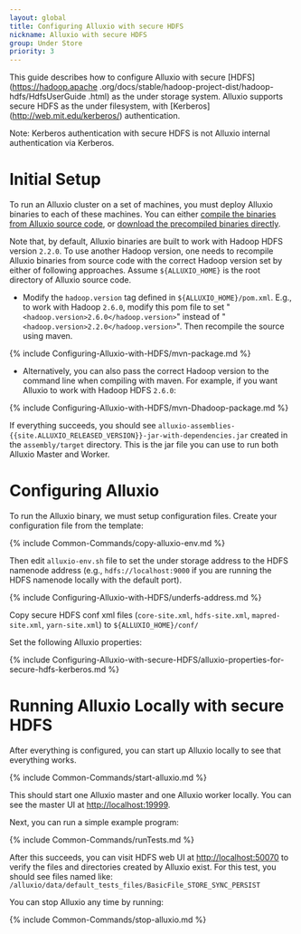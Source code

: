```yaml
---
layout: global
title: Configuring Alluxio with secure HDFS
nickname: Alluxio with secure HDFS
group: Under Store
priority: 3
---
```


This guide
describes how to configure Alluxio with secure [HDFS](https://hadoop.apache
.org/docs/stable/hadoop-project-dist/hadoop-hdfs/HdfsUserGuide
.html)
as the under storage system. Alluxio supports secure HDFS as the under filesystem, with
[Kerberos]
(http://web.mit.edu/kerberos/) authentication.

Note: Kerberos authentication with secure HDFS is not Alluxio internal authentication via Kerberos.

# Initial Setup

To run an Alluxio cluster on a set of machines, you must deploy Alluxio binaries to each of these
machines. You can either
[compile the binaries from Alluxio source code](Building-Alluxio-Master-Branch.html), or
[download the precompiled binaries directly](http://alluxio-project.org/downloads/).

Note that, by default, Alluxio binaries are built to work with Hadoop HDFS version `2.2.0`. To use
another Hadoop version, one needs to recompile Alluxio binaries from source code with the correct
Hadoop version set by either of following approaches. Assume `${ALLUXIO_HOME}` is the root directory
of Alluxio source code.

* Modify the `hadoop.version` tag defined in `${ALLUXIO_HOME}/pom.xml`. E.g., to work with Hadoop
`2.6.0`, modify this pom file to set "`<hadoop.version>2.6.0</hadoop.version>`" instead of
"`<hadoop.version>2.2.0</hadoop.version>`". Then recompile the source using maven.

{% include Configuring-Alluxio-with-HDFS/mvn-package.md %}

* Alternatively, you can also pass the correct Hadoop version to the command line when compiling
with maven. For example, if you want Alluxio to work with Hadoop HDFS `2.6.0`:

{% include Configuring-Alluxio-with-HDFS/mvn-Dhadoop-package.md %}

If everything succeeds, you should see
`alluxio-assemblies-{{site.ALLUXIO_RELEASED_VERSION}}-jar-with-dependencies.jar` created in the
`assembly/target` directory. This is the jar file you can use to run both Alluxio Master and Worker.

# Configuring Alluxio

To run the Alluxio binary, we must setup configuration files. Create your configuration file from
 the template:

{% include Common-Commands/copy-alluxio-env.md %}

Then edit `alluxio-env.sh` file to set the under storage address to the HDFS namenode address
(e.g., `hdfs://localhost:9000` if you are running the HDFS namenode locally with the default port).

{% include Configuring-Alluxio-with-HDFS/underfs-address.md %}

Copy secure HDFS conf xml files (`core-site.xml`, `hdfs-site.xml`, `mapred-site.xml`, `yarn-site.xml`) to
`${ALLUXIO_HOME}/conf/`

Set the following Alluxio properties:

{% include Configuring-Alluxio-with-secure-HDFS/alluxio-properties-for-secure-hdfs-kerberos.md %}

# Running Alluxio Locally with secure HDFS

After everything is configured, you can start up Alluxio locally to see that everything works.

{% include Common-Commands/start-alluxio.md %}

This should start one Alluxio master and one Alluxio worker locally. You can see the master UI at
[http://localhost:19999](http://localhost:19999).

Next, you can run a simple example program:

{% include Common-Commands/runTests.md %}

After this succeeds, you can visit HDFS web UI at [http://localhost:50070](http://localhost:50070)
to verify the files and directories created by Alluxio exist. For this test, you should see
files named like: `/alluxio/data/default_tests_files/BasicFile_STORE_SYNC_PERSIST`

You can stop Alluxio any time by running:

{% include Common-Commands/stop-alluxio.md %}

